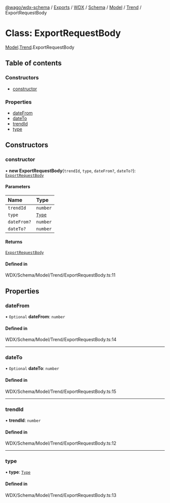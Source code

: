 [@wago/wdx-schema](../README.md) / [Exports](../modules.md) / [WDX](../modules/WDX.md) / [Schema](../modules/WDX.Schema.md) / [Model](../modules/WDX.Schema.Model.md) / [Trend](../modules/WDX.Schema.Model.Trend.md) / ExportRequestBody

# Class: ExportRequestBody

[Model](../modules/WDX.Schema.Model.md).[Trend](../modules/WDX.Schema.Model.Trend.md).ExportRequestBody

## Table of contents

### Constructors

- [constructor](WDX.Schema.Model.Trend.ExportRequestBody.md#constructor)

### Properties

- [dateFrom](WDX.Schema.Model.Trend.ExportRequestBody.md#datefrom)
- [dateTo](WDX.Schema.Model.Trend.ExportRequestBody.md#dateto)
- [trendId](WDX.Schema.Model.Trend.ExportRequestBody.md#trendid)
- [type](WDX.Schema.Model.Trend.ExportRequestBody.md#type)

## Constructors

### constructor

• **new ExportRequestBody**(`trendId`, `type`, `dateFrom?`, `dateTo?`): [`ExportRequestBody`](WDX.Schema.Model.Trend.ExportRequestBody.md)

#### Parameters

| Name | Type |
| :------ | :------ |
| `trendId` | `number` |
| `type` | [`Type`](../enums/WDX.Schema.Model.Trend.Export.Type.md) |
| `dateFrom?` | `number` |
| `dateTo?` | `number` |

#### Returns

[`ExportRequestBody`](WDX.Schema.Model.Trend.ExportRequestBody.md)

#### Defined in

WDX/Schema/Model/Trend/ExportRequestBody.ts:11

## Properties

### dateFrom

• `Optional` **dateFrom**: `number`

#### Defined in

WDX/Schema/Model/Trend/ExportRequestBody.ts:14

___

### dateTo

• `Optional` **dateTo**: `number`

#### Defined in

WDX/Schema/Model/Trend/ExportRequestBody.ts:15

___

### trendId

• **trendId**: `number`

#### Defined in

WDX/Schema/Model/Trend/ExportRequestBody.ts:12

___

### type

• **type**: [`Type`](../enums/WDX.Schema.Model.Trend.Export.Type.md)

#### Defined in

WDX/Schema/Model/Trend/ExportRequestBody.ts:13
